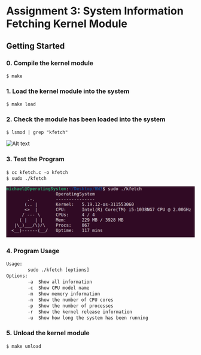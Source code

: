 # Assignment 3: System Information Fetching Kernel Module

## Getting Started

### 0. Compile the kernel module

```shell
$ make
```

### 1. Load the kernel module into the system

```shell
$ make load
```

### 2. Check the module has been loaded into the system

```shell
$ lsmod | grep "kfetch"
```

![Alt text](./Reference%20Image/image.png)

### 3. Test the Program

```shell
$ cc kfetch.c -o kfetch
$ sudo ./kfetch
```

![Alt text](./Reference%20Image/Info.png)

### 4. Program Usage

```shell
Usage:
        sudo ./kfetch [options]
Options:
        -a  Show all information
        -c  Show CPU model name
        -m  Show memory information
        -n  Show the number of CPU cores
        -p  Show the number of processes
        -r  Show the kernel release information
        -u  Show how long the system has been running
```

### 5. Unload the kernel module

```shell
$ make unload
```
